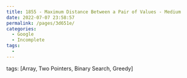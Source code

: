 ```yaml
---
title: 1855 - Maximum Distance Between a Pair of Values - Medium
date: 2022-07-07 23:58:57
permalink: /pages/3d651e/
categories:
  - Google
  - Incomplete
tags:
  - 
---
```

tags: [Array, Two Pointers, Binary Search, Greedy]